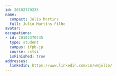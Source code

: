 ```yaml
---
id: 20102370235
name:
  compact: Julio Martins
  full: Julio Martins Filho
avatar:
occupations:
- id: 20102370235
  type: student
  campus: ifpb-jp
  course: cstsi
  isFinished: true
addresses:
  linkedin: https://www.linkedin.com/in/wmjulio/
---
```


